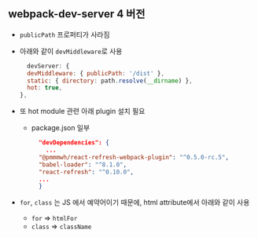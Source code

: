 ## webpack-dev-server 4 버전

  - `publicPath` 프로퍼티가 사라짐
  - 아래와 같이 `devMiddleware`로 사용

    ```js
      devServer: {
      devMiddleware: { publicPath: '/dist' },
      static: { directory: path.resolve(__dirname) },
      hot: true,
    },
    ```

  - 또 hot module 관련 아래 plugin 설치 필요
    - package.json 일부
      ```json
        "devDependencies": {
          ...
        "@pmmmwh/react-refresh-webpack-plugin": "^0.5.0-rc.5",
        "babel-loader": "^8.1.0",
        "react-refresh": "^0.10.0",
        ...
        }
      ```

- `for`, `class` 는 JS 에서 예약어이기 때문에, html attribute에서 아래와 같이 사용
  - `for` => `htmlFor`
  - `class` => `className`
